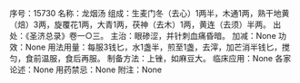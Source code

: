 序号：15730
名称：龙烟汤
组成：生麦门冬（去心）1两半，木通1两，熟干地黄（焙）3两，旋覆花1两，大青1两，茯神（去木）1两，黄连（去须）半两。
出处：《圣济总录》卷一○三。
主治：眼碜涩，并针刺血痛昏暗。
加减：None
功效：None
用法用量：每服3钱匕，水1盏半，煎至1盏，去滓，加芒消半钱匕，搅匀，食前温服，食后再服。
制备方法：上锉，如麻豆大。
临床应用：None
各家论述：None
用药禁忌：None
附注：None
